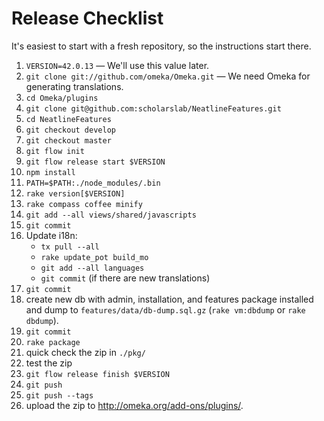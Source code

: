 
# Release Checklist

It's easiest to start with a fresh repository, so the instructions start there.

1. `VERSION=42.0.13` — We'll use this value later.
1. `git clone git://github.com/omeka/Omeka.git` — We need Omeka for generating
  translations.
1. `cd Omeka/plugins`
1. `git clone git@github.com:scholarslab/NeatlineFeatures.git`
1. `cd NeatlineFeatures`
1. `git checkout develop`
1. `git checkout master`
1. `git flow init`
1. `git flow release start $VERSION`
1. `npm install`
1. `PATH=$PATH:./node_modules/.bin`
1. `rake version[$VERSION]`
1. `rake compass coffee minify`
1. `git add --all views/shared/javascripts`
1. `git commit`
1. Update i18n:
   * `tx pull --all`
   * `rake update_pot build_mo`
   * `git add --all languages`
   * `git commit` (if there are new translations)
1. `git commit`
1. create new db with admin, installation, and features package installed and
   dump to `features/data/db-dump.sql.gz` (`rake vm:dbdump` or `rake dbdump`).
1. `git commit`
1. `rake package`
1. quick check the zip in `./pkg/`
1. test the zip
1. `git flow release finish $VERSION`
1. `git push`
1. `git push --tags`
1. upload the zip to http://omeka.org/add-ons/plugins/.

